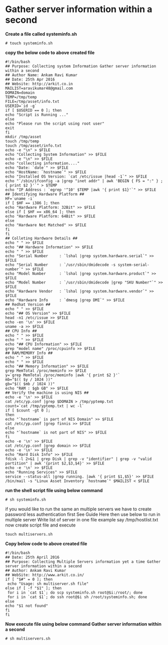 # Gather server information within a second

**Create a file called systeminfo.sh**
```
# touch systeminfo.sh
```
**copy the below code to above created file**
```
#!/bin/bash
## Purpose: Collecting system Information Gather server information within a second
## Author Name: Ankam Ravi Kumar
## Date: 25th Apr 2016
## Website: http://arkit.co.in
MAILIST=aravikumar48@gmail.com
DOMAIN=domain
TEMP=/tmp/temp
FILE=/tmp/asset/info.txt
USERID=`id -g`
if [ $USERID == 0 ]; then
echo "Script is Running ..."
else
echo "Please run the script using root user"
exit
fi
mkdir /tmp/asset
touch /tmp/temp
touch /tmp/asset/info.txt
echo -e "\n" > $FILE
echo "Collecting System Information" >> $FILE
echo -e "\n" >> $FILE
echo "collecting information...."
echo "Date: `date`" >> $FILE
echo "HostName: `hostname`" >> $FILE
echo "Installed OS Version: `cat /etc/issue |head -1`" >> $FILE
echo "`/sbin/ifconfig -a |grep "inet addr" | awk 'BEGIN { FS = ":" } ; { print $2 }'`" > $TEMP
echo "IP Address : `egrep '^10' $TEMP |awk '{ print $1}'`" >> $FILE
## Identifying Hardware Platform ##
HF=`uname -i`
if [ $HF == i386 ]; then
echo "Hardware Platform: 32Bit" >> $FILE
else if [ $HF == x86_64 ]; then
echo "Hardware Platform: 64Bit" >> $FILE
else
echo "Hardware Not Matched" >> $FILE
fi
fi
## Colleting Hardware Details ##
echo " " >> $FILE
echo "## Hardware Information" >> $FILE
echo " " >> $FILE
echo "Serial Number     : `lshal |grep system.hardware.serial`" >> $FILE
echo "Serial Number     : `/usr/sbin/dmidecode -s system-serial-number`" >> $FILE
echo "Model Number      : `lshal |grep system.hardware.product`" >> $FILE
echo "Model Number      : `/usr/sbin/dmidecode |grep "SKU Number"`" >> $FILE
echo "Hardware Vendor   : `lshal |grep system.hardware.vendor`" >> $FILE
echo "Hardware Info     : `dmesg |grep DMI`" >> $FILE
## Redhat Version ##
echo " " >> $FILE
echo "## OS Version" >> $FILE
head -n1 /etc/issue >> $FILE
echo -en '\n' >> $FILE
uname -a >> $FILE
## CPU Info ##
echo " " >> $FILE
echo " " >> $FILE
echo "## CPU Information" >> $FILE
grep "model name" /proc/cpuinfo >> $FILE
## RAM/MEMORY Info ##
echo " " >> $FILE
echo " " >> $FILE
echo "## Memory Information" >> $FILE
grep MemTotal /proc/meminfo >> $FILE
y=`grep MemTotal /proc/meminfo |awk '{ print $2 }'`
mb="$(( $y / 1024 ))"
gb="$(( $mb / 1024 ))"
echo "RAM : $gb GB" >> $FILE
## Verify the machine is using NIS ##
echo -e '\n' >> $FILE
cat /etc/yp.conf |grep $DOMAIN > /tmp/yptemp.txt
count=`cat /tmp/yptemp.txt | wc -l`
if [ $count -gt 0 ];
then
echo "`hostname` is part of NIS Domain" >> $FILE
cat /etc/yp.conf |grep finnis >> $FILE
else
echo "`hostname` is not part of NIS" >> $FILE
fi
echo -e '\n' >> $FILE
cat /etc/yp.conf |grep domain >> $FILE
echo -e '\n' >> $FILE
echo "Hard Disk Info" >> $FILE
fdisk -l 2>&1 | grep Disk | grep -v "identifier" | grep -v "valid partition" | awk '{print $2,$3,$4}' >> $FILE
echo -e '\n' >> $FILE
echo "Running Services" >> $FILE
service --status-all |grep running. |awk '{ print $1,$5}' >> $FILE
/bin/mail -s "Linux Asset Inventory `hostname`" $MAILIST < $FILE
```

**run the shell script file using below command**
```
# sh systeminfo.sh
```

if you would like to run the same an multiple servers we have to create password less authentication first See Guide Here
then use below to run in multiple server
Write list of server in one file  example say /tmp/hostlist.txt
now create script file and execute
```
touch multiservers.sh
```
**Copy below code to above created file**

```
#!/bin/bash
## Date: 25th April 2016
## Purpose: Collecting Multiple Servers information yet a time Gather server information within a second
## Author: Ankam Ravi Kumar
## WebSite: http://www.arkit.co.in/
if [ "$#" = 0 ]; then
 echo "Usage: sh multiserver.sh file"
else if [ -f "$1" ]; then
 for i in `cat $1`; do scp systeminfo.sh root@$i:/root/; done
 for i in `cat $1`; do ssh root@$i sh /root/systeminfo.sh; done
else
echo "$1 not found"
fi
fi
```
**Now execute file using below command Gather server information within a second**

```
# sh multiservers.sh
```
